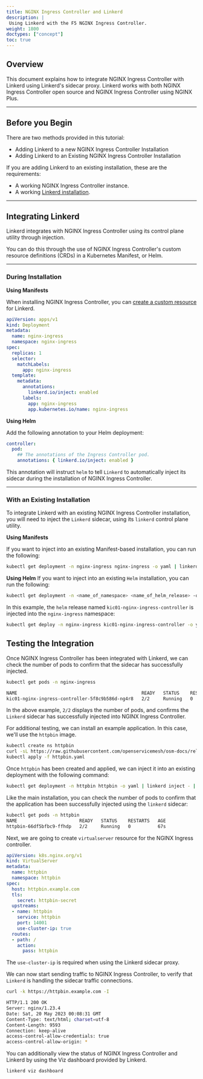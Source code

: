 ```yaml
---
title: NGINX Ingress Controller and Linkerd
description: |
 Using Linkerd with the F5 NGINX Ingress Controller.
weight: 1800
doctypes: ["concept"]
toc: true
---
```


## Overview

This document explains how to integrate NGINX Ingress Controller with Linkerd using Linkerd's sidecar proxy. Linkerd works with both NGINX Ingress Controller open source and NGINX Ingress Controller using NGINX Plus.

---

## Before you Begin

There are two methods provided in this tutorial:

* Adding Linkerd to a new NGINX Ingress Controller Installation
* Adding Linkerd to an Existing NGINX Ingress Controller Installation

If you are adding Linkerd to an existing installation, these are the requirements:

* A working NGINX Ingress Controller instance.
* A working [Linkerd installation](https://linkerd.io/2.13/getting-started/).

---

## Integrating Linkerd

Linkerd integrates with NGINX Ingress Controller using its control plane utility through injection.

You can do this through the use of NGINX Ingress Controller's custom resource definitions (CRDs) in a Kubernetes Manifest, or Helm.

---

### During Installation
**Using Manifests**

When installing NGINX Ingress Controller, you can [create a custom resource](https://docs.nginx.com/nginx-ingress-controller/installation/installation-with-manifests/#3-create-custom-resources) for Linkerd.

```yaml
apiVersion: apps/v1
kind: Deployment
metadata:
  name: nginx-ingress
  namespace: nginx-ingress
spec:
  replicas: 1
  selector:
    matchLabels:
      app: nginx-ingress
  template:
    metadata:
      annotations:
        linkerd.io/inject: enabled
      labels:
        app: nginx-ingress
        app.kubernetes.io/name: nginx-ingress
```

**Using Helm**

Add the following annotation to your Helm deployment:

```yaml
controller:
  pod:
    ## The annotations of the Ingress Controller pod.
    annotations: { linkerd.io/inject: enabled }
```

This annotation will instruct `helm` to tell `Linkerd` to automatically inject its sidecar during the installation of NGINX Ingress Controller.

---

### With an Existing Installation
To integrate Linkerd with an existing NGINX Ingress Controller installation, you will need to inject the `Linkerd` sidecar, using its `linkerd` control plane utility.

**Using Manifests**

If you want to inject into an existing Manifest-based installation, you can run the following:

```bash
kubectl get deployment -n nginx-ingress nginx-ingress -o yaml | linkerd inject - | kubectl apply -f -
```

**Using Helm**
If you want to inject into an existing `Helm` installation, you can run the following:

```bash
kubectl get deployment -n <name_of_namespace> <name_of_helm_release> -o yaml | linkerd inject - | kubectl apply -f -
```
In this example, the `helm` release named `kic01-nginx-ingress-controller` is injected into the `nginx-ingress` namespace:

```bash
kubectl get deploy -n nginx-ingress kic01-nginx-ingress-controller -o yaml | linkerd inject - | kubectl apply -f -
```

## Testing the Integration

Once NGINX Ingress Controller has been integrated with Linkerd, we can check the number of pods to confirm that the sidecar has successfully injected.

```bash
kubectl get pods -n nginx-ingress

NAME                                              READY   STATUS    RESTARTS   AGE
kic01-nginx-ingress-controller-5f8c9b586d-ng4r8   2/2     Running   0          30m
```

In the above example, `2/2` displays the number of pods, and confirms the `Linkerd` sidecar has successfully injected into NGINX Ingress Controller.

For additional testing, we can install an example application. In this case, we'll use the `httpbin` image.

```bash
kubectl create ns httpbin
curl -sL https://raw.githubusercontent.com/openservicemesh/osm-docs/release-v1.2/manifests/samples/httpbin/httpbin.yaml
kubectl apply -f httpbin.yaml
```

Once `httpbin` has been created and applied, we can inject it into an existing deployment with the following command:

```bash
kubectl get deployment -n httpbin httpbin -o yaml | linkerd inject - | kubectl apply -f -
```

Like the main installation, you can check the number of pods to confirm that the application has been successfully injected using the `linkerd` sidecar:

```bash
kubectl get pods -n httpbin
NAME                       READY   STATUS    RESTARTS   AGE
httpbin-66df5bfbc9-ffhdp   2/2     Running   0          67s
```

Next, we are going to create `virtualserver` resource for the NGINX Ingress controller. 

```yaml
apiVersion: k8s.nginx.org/v1
kind: VirtualServer
metadata:
  name: httpbin
  namespace: httpbin
spec:
  host: httpbin.example.com
  tls:
    secret: httpbin-secret
  upstreams:
  - name: httpbin
    service: httpbin
    port: 14001
    use-cluster-ip: true
  routes:
  - path: /
    action:
      pass: httpbin
```

The `use-cluster-ip` is required when using the Linkerd sidecar proxy. 

We can now start sending traffic to NGINX Ingress Controller, to verify that `Linkerd` is handling the sidecar traffic connections.

```bash
curl -k https://httpbin.example.com -I

HTTP/1.1 200 OK
Server: nginx/1.23.4
Date: Sat, 20 May 2023 00:08:31 GMT
Content-Type: text/html; charset=utf-8
Content-Length: 9593
Connection: keep-alive
access-control-allow-credentials: true
access-control-allow-origin: *
```

You can additionally view the status of NGINX Ingress Controller and Linkerd by using the Viz dashboard provided by Linkerd.

```bash
linkerd viz dashboard
```

